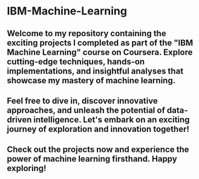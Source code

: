 # IBM-Machine-Learning
## Welcome to my repository containing the exciting projects I completed as part of the "IBM Machine Learning" course on Coursera. Explore cutting-edge techniques, hands-on implementations, and insightful analyses that showcase my mastery of machine learning.

## Feel free to dive in, discover innovative approaches, and unleash the potential of data-driven intelligence. Let's embark on an exciting journey of exploration and innovation together!

## Check out the projects now and experience the power of machine learning firsthand. Happy exploring!
